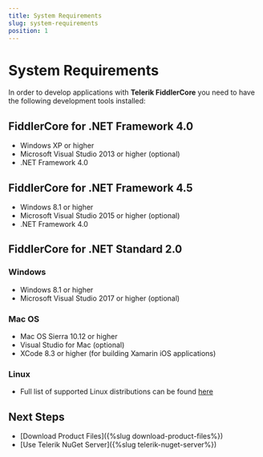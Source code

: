 ```yaml
---
title: System Requirements
slug: system-requirements
position: 1
---
```


# System Requirements

In order to develop applications with **Telerik FiddlerCore** you need to have the following development tools installed:

## FiddlerCore for .NET Framework 4.0

- Windows XP or higher
- Microsoft Visual Studio 2013 or higher (optional)
- .NET Framework 4.0

## FiddlerCore for .NET Framework 4.5

- Windows 8.1 or higher
- Microsoft Visual Studio 2015 or higher (optional)
- .NET Framework 4.0

## FiddlerCore for .NET Standard 2.0

### Windows

- Windows 8.1 or higher
- Microsoft Visual Studio 2017 or higher (optional)

### Mac OS

- Mac OS Sierra 10.12 or higher
- Visual Studio for Mac (optional)
- XCode 8.3 or higher (for building Xamarin iOS applications)

### Linux

- Full list of supported Linux distributions can be found [here](https://docs.microsoft.com/en-us/dotnet/core/linux-prerequisites?tabs=netcore21#linux-distribution-dependencies)

## Next Steps

* [Download Product Files]({%slug download-product-files%})
* [Use Telerik NuGet Server]({%slug telerik-nuget-server%})